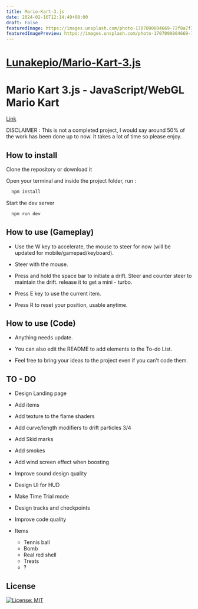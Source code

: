 ```yaml
---
title: Mario-Kart-3.js
date: 2024-02-16T12:14:49+08:00
draft: False
featuredImage: https://images.unsplash.com/photo-1707090804669-72f8a7f3348e?ixid=M3w0NjAwMjJ8MHwxfHJhbmRvbXx8fHx8fHx8fDE3MDgwNTY4NjR8&ixlib=rb-4.0.3
featuredImagePreview: https://images.unsplash.com/photo-1707090804669-72f8a7f3348e?ixid=M3w0NjAwMjJ8MHwxfHJhbmRvbXx8fHx8fHx8fDE3MDgwNTY4NjR8&ixlib=rb-4.0.3
---
```


# [Lunakepio/Mario-Kart-3.js](https://github.com/Lunakepio/Mario-Kart-3.js)

# Mario Kart 3.js - JavaScript/WebGL Mario Kart
[Link](https://mario-kart-3-js.vercel.app/)

DISCLAIMER : This is not a completed project, I would say around 50% of the work has been done up to now. It takes a lot of time so please enjoy.

## How to install

Clone the repository or download it

Open your terminal and inside the project folder, run :

```bash
  npm install
```

Start the dev server

```bash
  npm run dev
```

## How to use (Gameplay)

- Use the W key to accelerate, the mouse to steer for now (will be updated for mobile/gamepad/keyboard).

- Steer with the mouse.

- Press and hold the space bar to initiate a drift. Steer and counter steer to maintain the drift. release it to get a mini - turbo.

- Press E key to use the current item.

- Press R to reset your position, usable anytime.

## How to use (Code)

- Anything needs update.

- You can also edit the README to add elements to the To-do List.

- Feel free to bring your ideas to the project even if you can't code them.

## TO - DO

- Design Landing page

- Add items

- Add texture to the flame shaders

- Add curve/length modifiers to drift particles 3/4

- Add Skid marks 

- Add smokes

- Add wind screen effect when boosting

- Improve sound design quality

- Design UI for HUD

- Make Time Trial mode

- Design tracks and checkpoints

- Improve code quality

- Items
  - Tennis ball
  - Bomb
  - Real red shell
  - Treats
  - ?

## License

[![License: MIT](https://img.shields.io/badge/License-MIT-yellow.svg)](https://opensource.org/licenses/MIT)